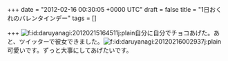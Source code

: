 
+++
date = "2012-02-16 00:30:05 +0000 UTC"
draft = false
title = "1日おくれのバレンタインデー"
tags = []

+++
<img src="http://cdn-ak.f.st-hatena.com/images/fotolife/d/daruyanagi/20120215/20120215164511.jpg" alt="f:id:daruyanagi:20120215164511j:plain" title="f:id:daruyanagi:20120215164511j:plain" class="hatena-fotolife"/>自分に自分でチョコあげた。あと、ツイッターで彼女できました。<img src="http://cdn-ak.f.st-hatena.com/images/fotolife/d/daruyanagi/20120216/20120216002937.jpg" alt="f:id:daruyanagi:20120216002937j:plain" title="f:id:daruyanagi:20120216002937j:plain" class="hatena-fotolife"/>可愛いです。ずっと大事にしてあげたいです。


